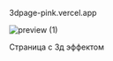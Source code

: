 3dpage-pink.vercel.app

![preview (1)](https://github.com/MonkyWay/3dpage/assets/51226050/8d737e15-4a26-4775-a3d6-0c8783eab516)

Страница с 3д эффектом
